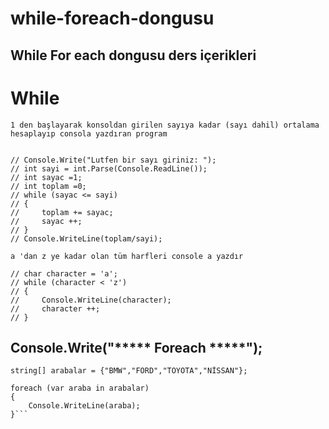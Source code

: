 # while-foreach-dongusu
## While For each dongusu ders içerikleri


# While
```
1 den başlayarak konsoldan girilen sayıya kadar (sayı dahil) ortalama hesaplayıp consola yazdıran program


// Console.Write("Lutfen bir sayı giriniz: ");
// int sayi = int.Parse(Console.ReadLine());
// int sayac =1;
// int toplam =0;
// while (sayac <= sayi)
// {
//     toplam += sayac;
//     sayac ++;
// }
// Console.WriteLine(toplam/sayi);
```
```
a 'dan z ye kadar olan tüm harfleri console a yazdır

// char character = 'a';
// while (character < 'z')
// {
//     Console.WriteLine(character);
//     character ++;
// }
```
## Console.Write("***** Foreach *****");
```
string[] arabalar = {"BMW","FORD","TOYOTA","NİSSAN"};

foreach (var araba in arabalar)
{
    Console.WriteLine(araba);
}```